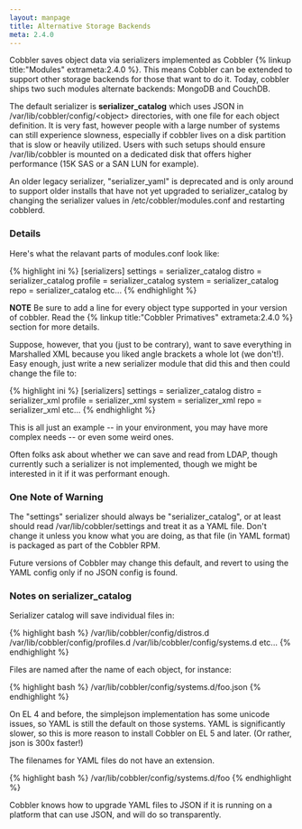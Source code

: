 ```yaml
---
layout: manpage
title: Alternative Storage Backends
meta: 2.4.0
---
```



Cobbler saves object data via serializers implemented as Cobbler {% linkup title:"Modules" extrameta:2.4.0 %}. This means Cobbler can be extended to support other storage backends for those that want to do it. Today, cobbler ships two such modules alternate backends: MongoDB and CouchDB.

The default serializer is **serializer_catalog** which uses JSON in /var/lib/cobbler/config/&lt;object&gt; directories, with one file for each object definition. It is very fast, however people with a large number of systems can still experience slowness, especially if cobbler lives on a disk partition that is slow or heavily utilized. Users with such setups should ensure /var/lib/cobbler is mounted on a dedicated disk that offers higher performance (15K SAS or a SAN LUN for example).

An older legacy serializer, "serializer_yaml" is deprecated and is only around to support older installs that have not yet upgraded to serializer_catalog by changing the serializer values in /etc/cobbler/modules.conf and restarting cobblerd.

### Details

Here's what the relavant parts of modules.conf look like:

{% highlight ini %}
[serializers]
settings = serializer_catalog
distro = serializer_catalog
profile = serializer_catalog
system = serializer_catalog
repo = serializer_catalog
etc...
{% endhighlight %}

**NOTE** Be sure to add a line for every object type supported in your version of cobbler. Read the {% linkup title:"Cobbler Primatives" extrameta:2.4.0 %} section for more details.

Suppose, however, that you (just to be contrary), want to save everything in Marshalled XML because you liked angle brackets a whole lot (we don't!). Easy enough, just write a new serializer module that did this and then could change the file to:

{% highlight ini %}
[serializers]
settings = serializer_catalog
distro = serializer_xml
profile = serializer_xml
system = serializer_xml
repo = serializer_xml
etc...
{% endhighlight %}

This is all just an example -- in your environment, you may have more complex needs -- or even some weird ones.

Often folks ask about whether we can save and read from LDAP, though currently such a serializer is not implemented, though we might be interested in it if it was performant enough.

### One Note of Warning

The "settings" serializer should always be "serializer_catalog", or at least should read /var/lib/cobbler/settings and treat it as a YAML file. Don't change it unless you know what you are doing, as that file (in YAML format) is packaged as part of the Cobbler RPM.

Future versions of Cobbler may change this default, and revert to using the YAML config only if no JSON config is found.

### Notes on serializer_catalog

Serializer catalog will save individual files in:

{% highlight bash %}
/var/lib/cobbler/config/distros.d
/var/lib/cobbler/config/profiles.d
/var/lib/cobbler/config/systems.d
etc...
{% endhighlight %}

Files are named after the name of each object, for instance:

{% highlight bash %}
/var/lib/cobbler/config/systems.d/foo.json
{% endhighlight %}

On EL 4 and before, the simplejson implementation has some unicode issues, so YAML is still the default on those systems. YAML is significantly slower, so this is more reason to install Cobbler on EL 5 and later. (Or rather, json is 300x faster!)

The filenames for YAML files do not have an extension.

{% highlight bash %}
/var/lib/cobbler/config/systems.d/foo
{% endhighlight %}

Cobbler knows how to upgrade YAML files to JSON if it is running on a platform that can use JSON, and will do so transparently.
